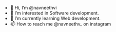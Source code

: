 - 👋 Hi, I’m @navneethvi
- 👀 I’m interested in Software development.
- 🌱 I’m currently learning Web development.
- 📫 How to reach me @navneethv_ on instagram

<!---
navneethvi/navneethvi is a ✨ special ✨ repository because its `README.md` (this file) appears on your GitHub profile.
You can click the Preview link to take a look at your changes.
--->
